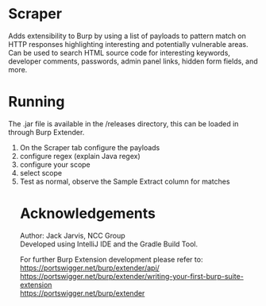 # Scraper
Adds extensibility to Burp by using a list of payloads to pattern match on HTTP responses highlighting interesting and potentially vulnerable areas. Can be used to search HTML source code for interesting keywords, developer comments, passwords, admin panel links, hidden form fields, and more.

# Running
The .jar file is available in the /releases directory, this can be loaded in through Burp Extender.
<ol>
<li>On the Scraper tab configure the payloads
<li>configure regex (explain Java regex)
<li>configure your scope
<li>select scope
<li>Test as normal, observe the Sample Extract column for matches

# Acknowledgements
Author: Jack Jarvis, NCC Group <br/>
Developed using IntelliJ IDE and the Gradle Build Tool.

For further Burp Extension development please refer to:<br />
https://portswigger.net/burp/extender/api/<br />
https://portswigger.net/burp/extender/writing-your-first-burp-suite-extension<br />
https://portswigger.net/burp/extender